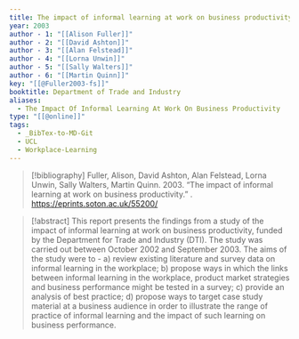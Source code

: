 ```yaml
---
title: The impact of informal learning at work on business productivity
year: 2003
author - 1: "[[Alison Fuller]]"
author - 2: "[[David Ashton]]"
author - 3: "[[Alan Felstead]]"
author - 4: "[[Lorna Unwin]]"
author - 5: "[[Sally Walters]]"
author - 6: "[[Martin Quinn]]"
key: "[[@Fuller2003-fs]]"
booktitle: Department of Trade and Industry
aliases:
  - The Impact Of Informal Learning At Work On Business Productivity
type: "[[@online]]"
tags:
  - _BibTex-to-MD-Git
  - UCL
  - Workplace-Learning
---
```


> [!bibliography]
> Fuller, Alison, David Ashton, Alan Felstead, Lorna Unwin, Sally Walters, Martin Quinn. 2003. “The impact of informal learning at work on business productivity.” . https://eprints.soton.ac.uk/55200/

> [!abstract]
> This report presents the findings from a study of the impact of informal learning at work on business productivity, funded by the Department for Trade and Industry (DTI). The study was carried out between October 2002 and September 2003. The aims of the study were to -  a) review existing literature and survey data on informal learning in the workplace; b) propose ways in which the links between informal learning in the workplace, product market strategies and business performance might be tested in a survey; c) provide an analysis of best practice; d) propose ways to target case study material at a business audience in order to illustrate the range of practice of informal learning and the impact of such learning on business performance.
